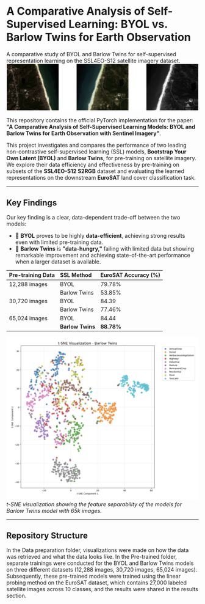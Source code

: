 # A Comparative Analysis of Self-Supervised Learning: BYOL vs. Barlow Twins for Earth Observation
A comparative study of BYOL and Barlow Twins for self-supervised representation learning on the SSL4EO-S12 satellite imagery dataset.
![Header Image](results/ssl.png) 

This repository contains the official PyTorch implementation for the paper: **"A Comparative Analysis of Self-Supervised Learning Models: BYOL and Barlow Twins for Earth Observation with Sentinel Imagery"**.

This project investigates and compares the performance of two leading non-contrastive self-supervised learning (SSL) models, **Bootstrap Your Own Latent (BYOL)** and **Barlow Twins**, for pre-training on satellite imagery. We explore their data efficiency and effectiveness by pre-training on subsets of the **SSL4EO-S12 S2RGB** dataset and evaluating the learned representations on the downstream **EuroSAT** land cover classification task.

---

## Key Findings

Our key finding is a clear, data-dependent trade-off between the two models:

-   🚀 **BYOL** proves to be highly **data-efficient**, achieving strong results even with limited pre-training data.
-   🤔 **Barlow Twins** is **"data-hungry,"** failing with limited data but showing remarkable improvement and achieving state-of-the-art performance when a larger dataset is available.

| Pre-training Data | SSL Method | EuroSAT Accuracy (%) |
| :---------------- | :----------- | :------------------- |
| 12,288 images | BYOL | 79.78% |
| | Barlow Twins | 53.85% |
| 30,720 images | BYOL | 84.39 |
| | Barlow Twins | 77.46% |
| 65,024 images | BYOL | 84.44 |
| |**Barlow Twins** | **88.78%** |

![t-SNE Visualization](results/tSNE_barlow_twins_65024_images.png) 
*t-SNE visualization showing the feature separability of the models for Barlow Twins model with 65k images.*

---

## Repository Structure
In the Data preparation folder, visualizations were made on how the data was retrieved and what the data looks like. In the Pre-trained folder, separate trainings were conducted for the BYOL and Barlow Twins models on three different datasets (12,288 images, 30,720 images, 65,024 images). Subsequently, these pre-trained models were trained using the linear probing method on the EuroSAT dataset, which contains 27,000 labeled satellite images across 10 classes, and the results were shared in the results section.
